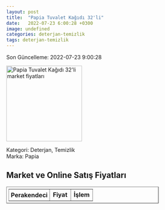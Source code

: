 ```yaml
---
layout: post
title:  "Papia Tuvalet Kağıdı 32'li"
date:   2022-07-23 6:00:28 +0300
image: undefined
categories: deterjan-temizlik
tags: deterjan-temizlik
---
```


Son Güncelleme: 2022-07-23 9:00:28

<img src="undefined" width="200" alt="Papia Tuvalet Kağıdı 32'li market fiyatları" />

Kategori: Deterjan, Temizlik
<br />
Marka: Papia

<h2>Market ve Online Satış Fiyatları</h2>

<table border="1" style="padding: 5px;width:80%;">
  <tr>
    <td style="padding: 5px;"><strong>Perakendeci</strong></td>
    <td><strong>Fiyat</strong></td>
    <td><strong>İşlem</strong></td>
  </tr>
  
</table>
